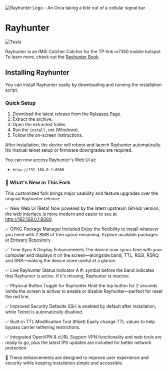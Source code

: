 ![Rayhunter Logo - An Orca taking a bite out of a cellular signal bar](https://www.eff.org/files/styles/media_browser_preview/public/banner_library/rayhunter-banner.png)

# Rayhunter

![Tests](https://github.com/EFForg/rayhunter/actions/workflows/check-and-test.yml/badge.svg)

Rayhunter is an IMSI Catcher Catcher for the TP-link m7350 mobile hotspot. To learn more, check out the [Rayhunter Book](https://efforg.github.io/rayhunter/).

## Installing Rayhunter

You can install Rayhunter easily by downloading and running the installation script.

### Quick Setup

1. Download the latest release from the [Releases Page](PhucHauDeveloper/rayhunter-tplink-m7350-v4/releases).
2. Extract the archive.
3. Open the extracted folder.
4. Run the `install.cmd` (Windows).
5. Follow the on-screen instructions.

After installation, the device will reboot and launch Rayhunter automatically. No manual telnet setup or firmware downgrades are required.

You can now access Rayhunter's Web UI at:

* `http://192.168.0.1:8080`


### 🚀 What's New in This Fork

This customized fork brings major usability and feature upgrades over the original Rayhunter release:

✅ New Web UI (Beta)
Now powered by the latest upstream GitHub version, the web interface is more modern and easier to see at http://192.168.0.1:8080.

✅ OPKG Package Manager Included
Enjoy the flexibility to install whatever you need with 2.8MB of free space remaining. Explore available packages at [Entware Repository](http://bin.entware.net/armv7sf-k3.2/).

✅ Time Sync & Display Enhancements
The device now syncs time with your computer and displays it on the screen—alongside band, TTL, RSSI, RSRQ, and SNR—making the device more useful at a glance.

✅ Live Rayhunter Status Indicator
A #: symbol before the band indicates that Rayhunter is active. If it's missing, Rayhunter is inactive.

✅ Physical Button Toggle for Rayhunter
Hold the top button for 2 seconds (while the screen is active) to enable or disable Rayhunter—perfect for reset the red line.

✅ Improved Security Defaults
SSH is enabled by default after installation, while Telnet is automatically disabled.

✅ Built-in TTL Modification Tool (ttlset)
Easily change TTL values to help bypass carrier tethering restrictions.

✅ Integrated OpenVPN & cURL Support
VPN functionality and web tools are ready to go, plus the latest IPS updates are included for better network protection.

📌 These enhancements are designed to improve user experience and security while keeping installation simple and accessible.

